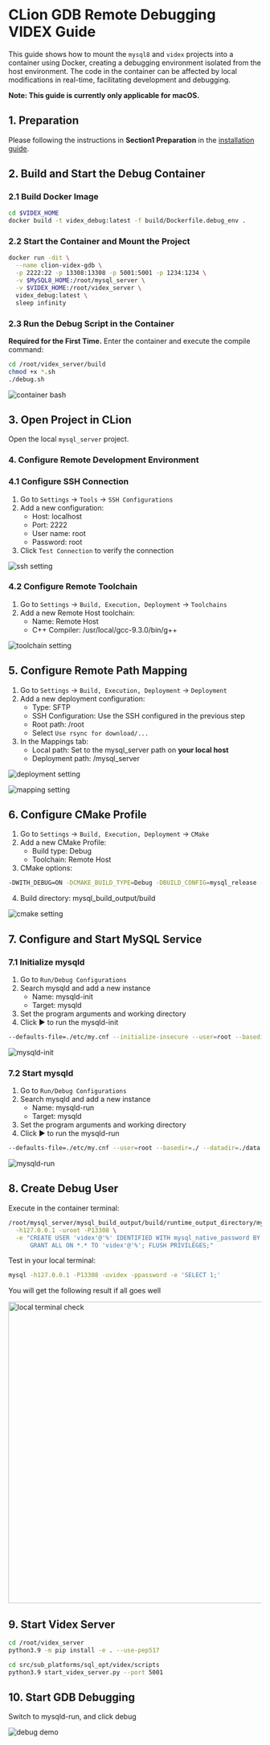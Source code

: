 # CLion GDB Remote Debugging VIDEX Guide

This guide shows how to mount the `mysql8` and `videx` projects into a container using Docker, creating a debugging environment isolated from the host environment. The code in the container can be affected by local modifications in real-time, facilitating development and debugging.

**Note: This guide is currently only applicable for macOS.**

## 1. Preparation

Please following the instructions in **Section1 Preparation** in the [installation guide](https://github.com/bytedance/videx/blob/main/doc/installation.md).

## 2. Build and Start the Debug Container

### 2.1 Build Docker Image

```bash
cd $VIDEX_HOME
docker build -t videx_debug:latest -f build/Dockerfile.debug_env .
```

### 2.2 Start the Container and Mount the Project

```bash
docker run -dit \
  --name clion-videx-gdb \
  -p 2222:22 -p 13308:13308 -p 5001:5001 -p 1234:1234 \
  -v $MySQL8_HOME:/root/mysql_server \
  -v $VIDEX_HOME:/root/videx_server \
  videx_debug:latest \
  sleep infinity
```

### 2.3 Run the Debug Script in the Container

**Required for the First Time.** 
Enter the container and execute the compile command:

```bash
cd /root/videx_server/build
chmod +x *.sh
./debug.sh
```

![container bash](debug_img/container_debugsh.png)

## 3. Open Project in CLion

Open the local `mysql_server` project.

### 4. Configure Remote Development Environment

### 4.1 Configure SSH Connection
1. Go to `Settings` → `Tools` → `SSH Configurations`
2. Add a new configuration:
    - Host: localhost
    - Port: 2222
    - User name: root
    - Password: root
3. Click `Test Connection` to verify the connection

![ssh setting](debug_img/ssh_configuration.png)

### 4.2 Configure Remote Toolchain
1. Go to `Settings` → `Build, Execution, Deployment` → `Toolchains`
2. Add a new Remote Host toolchain:
    - Name: Remote Host
    - C++ Compiler: /usr/local/gcc-9.3.0/bin/g++

![toolchain setting](debug_img/toolchain.png)

## 5. Configure Remote Path Mapping

1. Go to `Settings` → `Build, Execution, Deployment` → `Deployment`
2. Add a new deployment configuration:
    - Type: SFTP
    - SSH Configuration: Use the SSH configured in the previous step
    - Root path: /root
    - Select `Use rsync for download/...`
3. In the Mappings tab:
    - Local path: Set to the mysql_server path on **your local host**
    - Deployment path: /mysql_server

![deployment setting](debug_img/deployment_setting.png)

![mapping setting](debug_img/deployment_mapping.png)

## 6. Configure CMake Profile
1. Go to `Settings` → `Build, Execution, Deployment` → `CMake`
2. Add a new CMake Profile:
    - Build type: Debug
    - Toolchain: Remote Host
3. CMake options:

```bash
-DWITH_DEBUG=ON -DCMAKE_BUILD_TYPE=Debug -DBUILD_CONFIG=mysql_release -DFEATURE_SET=community -DCMAKE_INSTALL_PREFIX=. -DMYSQL_DATADIR=./data -DSYSCONFDIR=./etc -DWITH_BOOST=/root/mysql_server/boost -DDOWNLOAD_BOOST=ON -DWITH_ROCKSDB=OFF -DDOWNLOAD_BOOST_TIMEOUT=3600 -DWITH_VIDEX_STORAGE_ENGINE=1
```

4. Build directory: mysql_build_output/build

![cmake setting](debug_img/cmake_configuration.png)

## 7. Configure and Start MySQL Service

### 7.1 Initialize mysqld

1. Go to `Run/Debug Configurations`
2. Search mysqld and add a new instance
    - Name: mysqld-init
    - Target: mysqld
3. Set the program arguments and working directory
4. Click ▶️ to run the mysqld-init

```bash
--defaults-file=./etc/my.cnf --initialize-insecure --user=root --basedir=./ --datadir=./data
```

![mysqld-init](debug_img/mysqld-init.png)

### 7.2 Start mysqld

1. Go to `Run/Debug Configurations`
2. Search mysqld and add a new instance
    - Name: mysqld-run
    - Target: mysqld
3. Set the program arguments and working directory
4. Click ▶️ to run the mysqld-run

```bash
--defaults-file=./etc/my.cnf --user=root --basedir=./ --datadir=./data --socket=./mysql_80.sock --port=13308
```

![mysqld-run](debug_img/mysqld-run.png)

## 8. Create Debug User

Execute in the container terminal:

```bash
/root/mysql_server/mysql_build_output/build/runtime_output_directory/mysql \
  -h127.0.0.1 -uroot -P13308 \
  -e "CREATE USER 'videx'@'%' IDENTIFIED WITH mysql_native_password BY 'password'; \
      GRANT ALL ON *.* TO 'videx'@'%'; FLUSH PRIVILEGES;"
```

Test in your local terminal:

```bash
mysql -h127.0.0.1 -P13308 -uvidex -ppassword -e 'SELECT 1;'
```

You will get the following result if all goes well

<img src="debug_img/local_check.png" alt="local terminal check" width="600"/>

## 9. Start Videx Server
```bash
cd /root/videx_server
python3.9 -m pip install -e . --use-pep517

cd src/sub_platforms/sql_opt/videx/scripts
python3.9 start_videx_server.py --port 5001
```

## 10. Start GDB Debugging

Switch to mysqld-run, and click debug

![debug demo](debug_img/clion_debug.png)
